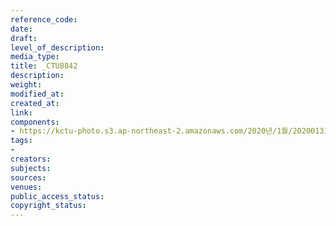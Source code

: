 ```yaml
---
reference_code: 
date: 
draft: 
level_of_description: 
media_type: 
title: _CTU8842
description: 
weight: 
modified_at: 
created_at: 
link: 
components:
- https://kctu-photo.s3.ap-northeast-2.amazonaws.com/2020년/1월/20200131_톨게이트+요금수납+노동자+김천+도로공사+본사+145일+농성+해단+및+직접고용+쟁취+결의대회/_CTU8842.jpg
tags:
- 
creators: 
subjects: 
sources: 
venues: 
public_access_status: 
copyright_status: 
---
```

